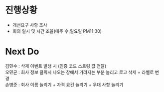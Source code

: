 # 진행상황
 - 개선요구 사항 조사
 - 회의 일시 및 시간 조율(매주 수,일요일 PM11:30)

# Next Do

김민수 : 삭제 이벤트 발생 시 (인증 코드 스트링 값 전달)  
오민균 : 회사 정보 클릭시 나오는 창에서 가려지는 부분 늘리고 로고 삭제 + 라벨로 변경  
손병준 : 회사 이름 늘리기 + 자격 요건 늘리기 + 우대 사항 늘리기

